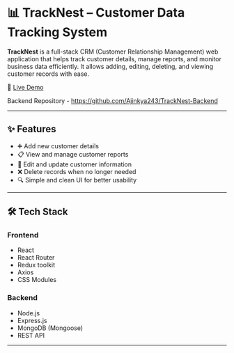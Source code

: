 # 📊 TrackNest – Customer Data Tracking System

**TrackNest** is a full-stack CRM (Customer Relationship Management) web application that helps track customer details, manage reports, and monitor business data efficiently. It allows adding, editing, deleting, and viewing customer records with ease.

🔗 [Live Demo](https://track-nest-frontend.vercel.app/)

Backend Repository - https://github.com/Ajinkya243/TrackNest-Backend

---

## ✨ Features

- ➕ Add new customer details
- 📋 View and manage customer reports
- 📝 Edit and update customer information
- ❌ Delete records when no longer needed
- 🔍 Simple and clean UI for better usability

---

## 🛠️ Tech Stack

### Frontend
- React
- React Router
- Redux toolkit
- Axios
- CSS Modules

### Backend
- Node.js
- Express.js
- MongoDB (Mongoose)
- REST API

---
